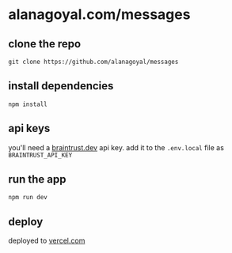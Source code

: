 # alanagoyal.com/messages

## clone  the repo

`git clone https://github.com/alanagoyal/messages`

## install dependencies

`npm install`

## api keys

you'll need a [braintrust.dev](https://braintrust.dev) api key. add it to the `.env.local` file as `BRAINTRUST_API_KEY`

## run the app

`npm run dev`

## deploy

deployed to [vercel.com](https://vercel.com)